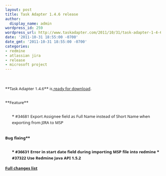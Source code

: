 ```yaml
---
layout: post
title: Task Adapter 1.4.6 release
author:
  display_name: admin
wordpress_id: 259
wordpress_url: http://www.taskadapter.com/2011/10/31/task-adapter-1-4-6-release/
date: '2011-10-31 18:55:00 -0700'
date_gmt: '2011-10-31 18:55:00 -0700'
categories:
- redmine
- atlassian jira
- release
- microsoft project
---
```

<p><br/>
<div style="font-family: 'Lucida Grande', 'Lucida Sans Unicode', 'Segoe UI', Helvetica, Arial, sans-serif; font-size: 13px; line-height: 20px; margin-bottom: 25px;"><span style="background-color: white;">**Task Adapter 1.4.6** is<a href="/download"> ready for download</a>.</span></div>
<div style="font-family: 'Lucida Grande', 'Lucida Sans Unicode', 'Segoe UI', Helvetica, Arial, sans-serif; font-size: 13px; line-height: 20px; margin-bottom: 25px;"><span style="background-color: white;">**Feature**</span></div>
<ul style="font-family: 'Lucida Grande', 'Lucida Sans Unicode', 'Segoe UI', Helvetica, Arial, sans-serif; font-size: 13px; line-height: 20px;">
* <span style="background-color: white;">#34681 Export Assignee field as Full Name instead of Short Name when exporting from JIRA to MSP</span></ul><br/>
<div style="font-family: 'Lucida Grande', 'Lucida Sans Unicode', 'Segoe UI', Helvetica, Arial, sans-serif; font-size: 13px; line-height: 20px; margin-bottom: 25px;"><b style="background-color: white;">Bug fixing**</div>
<ul style="font-family: 'Lucida Grande', 'Lucida Sans Unicode', 'Segoe UI', Helvetica, Arial, sans-serif; font-size: 13px; line-height: 20px;">
* <span style="background-color: white;">#36631 Error in start date field during importing MSP file into redmine</span>
* <span style="background-color: white;">#37322 Use Redmine Java API 1.5.2</span></ul>
<div style="font-family: 'Lucida Grande', 'Lucida Sans Unicode', 'Segoe UI', Helvetica, Arial, sans-serif; font-size: 13px; line-height: 20px; margin-bottom: 25px;"><span style="background-color: white;"><a href="http://www.hostedredmine.com/projects/ta/versions/1368">Full changes list</a></span></div></p>
